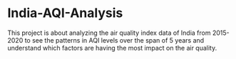 # India-AQI-Analysis
This project is about analyzing the air quality index data of India from 2015-2020 to see the patterns in AQI levels over the span of 5 years and understand which factors are having the most impact on the air quality. 

